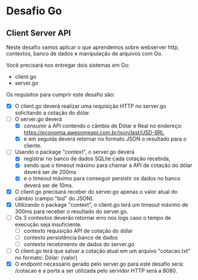 # Desafio Go

## Client Server API

Neste desafio vamos aplicar o que aprendemos sobre webserver http, contextos, banco de dados e manipulação de arquivos com Go.

Você precisará nos entregar dois sistemas em Go:

- client.go
- server.go

Os requisitos para cumprir este desafio são:

- [x] O client.go deverá realizar uma requisição HTTP no server.go solicitando a cotação do dólar.
- [ ] O server.go deverá
  - [x] consumir a API contendo o câmbio de Dólar e Real no endereço: <https://economia.awesomeapi.com.br/json/last/USD-BRL>
  - [x] e em seguida deverá retornar no formato JSON o resultado para o cliente.
- [ ] Usando o package "context", o server.go deverá
  - [x] registrar no banco de dados SQLite cada cotação recebida,
  - [x] sendo que o timeout máximo para chamar a API de cotação do dólar deverá ser de 200ms
  - [x] e o timeout máximo para conseguir persistir os dados no banco deverá ser de 10ms.
- [x] O client.go precisará receber do server.go apenas o valor atual do câmbio (campo "bid" do JSON).
- [x] Utilizando o package "context", o client.go terá um timeout máximo de 300ms para receber o resultado do server.go.
- [ ] Os 3 contextos deverão retornar erro nos logs caso o tempo de execução seja insuficiente.
  - [ ] contexto requisição API de cotação do dólar
  - [ ] contexto persistência banco de dados
  - [ ] contexto recebimento de dados do server.go
- [ ] O client.go terá que salvar a cotação atual em um arquivo "cotacao.txt" no formato: Dólar: {valor}
- [x] O endpoint necessário gerado pelo server.go para este desafio será: /cotacao e a porta a ser utilizada pelo servidor HTTP será a 8080.
